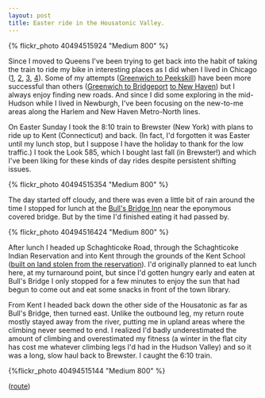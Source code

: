 ```yaml
---
layout: post
title: Easter ride in the Housatonic Valley.
---
```


{% flickr_photo 40494515924 "Medium 800" %}

Since I moved to Queens I've been trying to get back into the habit of
taking the train to ride my bike in interesting places as I did when I
lived in Chicago ([1](/sugar-river-again), [2](/harvard-kenosha),
[3](/ramble), [4](/crystal-lake-aurora)). Some of my attempts
([Greenwich to Peekskill](https://ridewithgps.com/trips/20782315))
have been more successful than others ([Greenwich to
Bridgeport](https://ridewithgps.com/trips/21400930) [to New
Haven](https://ridewithgps.com/trips/21400931)) but I always enjoy
finding new roads. And since I did some exploring in the mid-Hudson
while I lived in Newburgh, I've been focusing on the new-to-me areas
along the Harlem and New Haven Metro-North lines.

On Easter Sunday I took the 8:10 train to Brewster (New York) with
plans to ride up to Kent (Connecticut) and back. (In fact, I'd
forgotten it was Easter until my lunch stop, but I suppose I have the
holiday to thank for the low traffic.) I took the Look 585, which I
bought last fall (in Brewster!) and which I've been liking for these
kinds of day rides despite persistent shifting issues.

{% flickr_photo 40494515354 "Medium 800" %}

The day started off cloudy, and there was even a little bit of rain
around the time I stopped for lunch at the [Bull's Bridge
Inn](http://www.bullsbridge.com/) near the eponymous covered
bridge. But by the time I'd finished eating it had passed by.

{% flickr_photo 40494516424 "Medium 800" %}

After lunch I headed up Schaghticoke Road, through the Schaghticoke
Indian Reservation and into Kent through the grounds of the Kent
School ([built on land stolen from the
reservation](https://www.nytimes.com/2016/06/28/nyregion/schaghticoke-tribe-connecticut-fights-for-piece-of-casino-industry.html)). I'd
originally planned to eat lunch here, at my turnaround point, but
since I'd gotten hungry early and eaten at Bull's Bridge I only
stopped for a few minutes to enjoy the sun that had begun to come out
and eat some snacks in front of the town library.

From Kent I headed back down the other side of the Housatonic as far
as Bull's Bridge, then turned east. Unlike the outbound leg, my return
route mostly stayed away from the river, putting me in upland areas
where the climbing never seemed to end. I realized I'd badly
underestimated the amount of climbing and overestimated my fitness (a
winter in the flat city has cost me whatever climbing legs I'd had in
the Hudson Valley) and so it was a long, slow haul back to Brewster. I
caught the 6:10 train.

{%flickr_photo 40494515144 "Medium 800" %}

([route](https://ridewithgps.com/trips/21755238))